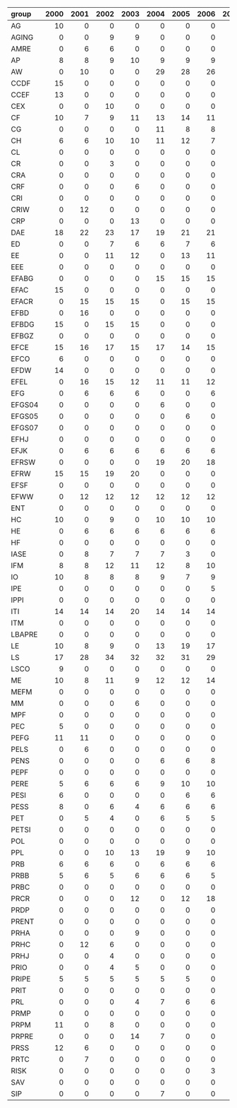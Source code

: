 | group   |   2000 |   2001 |   2002 |   2003 |   2004 |   2005 |   2006 |   2007 |   2008 |   2009 |   2010 |   2011 |
|:--------|-------:|-------:|-------:|-------:|-------:|-------:|-------:|-------:|-------:|-------:|-------:|-------:|
| AG      |     10 |      0 |      0 |      0 |      0 |      0 |      0 |      0 |      0 |      0 |      0 |      0 |
| AGING   |      0 |      0 |      9 |      9 |      0 |      0 |      0 |      0 |      0 |      0 |     32 |      0 |
| AMRE    |      0 |      6 |      6 |      0 |      0 |      0 |      0 |      0 |      0 |      0 |      0 |      0 |
| AP      |      8 |      8 |      9 |     10 |      9 |      9 |      9 |      9 |      9 |      8 |     12 |     12 |
| AW      |      0 |     10 |      0 |      0 |     29 |     28 |     26 |     24 |     29 |     29 |      0 |     32 |
| CCDF    |     15 |      0 |      0 |      0 |      0 |      0 |      0 |      0 |      0 |      0 |      0 |      0 |
| CCEF    |     13 |      0 |      0 |      0 |      0 |      0 |      0 |      0 |      0 |      0 |      0 |      0 |
| CEX     |      0 |      0 |     10 |      0 |      0 |      0 |      0 |      0 |      0 |      0 |      0 |      0 |
| CF      |     10 |      7 |      9 |     11 |     13 |     14 |     11 |     13 |     18 |     12 |     14 |     15 |
| CG      |      0 |      0 |      0 |      0 |     11 |      8 |      8 |      9 |      0 |      0 |      0 |      0 |
| CH      |      6 |      6 |     10 |     10 |     11 |     12 |      7 |      5 |      6 |      6 |      8 |      8 |
| CL      |      0 |      0 |      0 |      0 |      0 |      0 |      0 |      0 |      8 |      0 |      0 |      0 |
| CR      |      0 |      0 |      3 |      0 |      0 |      0 |      0 |      0 |      0 |      0 |      0 |      0 |
| CRA     |      0 |      0 |      0 |      0 |      0 |      0 |      0 |      0 |      0 |      0 |     14 |      0 |
| CRF     |      0 |      0 |      0 |      6 |      0 |      0 |      0 |      0 |      0 |      0 |      0 |      0 |
| CRI     |      0 |      0 |      0 |      0 |      0 |      0 |      0 |      0 |      6 |      0 |     10 |     14 |
| CRIW    |      0 |     12 |      0 |      0 |      0 |      0 |      0 |      0 |      0 |      0 |      0 |      0 |
| CRP     |      0 |      0 |      0 |     13 |      0 |      0 |      0 |      0 |      0 |      0 |      0 |      0 |
| DAE     |     18 |     22 |     23 |     17 |     19 |     21 |     21 |     20 |     21 |     21 |     22 |     22 |
| ED      |      0 |      0 |      7 |      6 |      6 |      7 |      6 |      6 |      0 |      6 |      6 |      6 |
| EE      |      0 |      0 |     11 |     12 |      0 |     13 |     11 |     12 |      0 |      0 |      0 |      0 |
| EEE     |      0 |      0 |      0 |      0 |      0 |      0 |      0 |      0 |     11 |     10 |     14 |     13 |
| EFABG   |      0 |      0 |      0 |      0 |     15 |     15 |     15 |     17 |     17 |     15 |     15 |      0 |
| EFAC    |     15 |      0 |      0 |      0 |      0 |      0 |      0 |      0 |      0 |      0 |      0 |      0 |
| EFACR   |      0 |     15 |     15 |     15 |      0 |     15 |     15 |     15 |     19 |     23 |     20 |     20 |
| EFBD    |      0 |     16 |      0 |      0 |      0 |      0 |      0 |      0 |      0 |      0 |      0 |      0 |
| EFBDG   |     15 |      0 |     15 |     15 |      0 |      0 |      0 |      0 |      0 |      0 |      0 |      0 |
| EFBGZ   |      0 |      0 |      0 |      0 |      0 |      0 |      0 |      0 |      0 |      0 |      0 |     16 |
| EFCE    |     15 |     16 |     17 |     15 |     17 |     14 |     15 |     15 |     15 |     15 |     15 |     15 |
| EFCO    |      6 |      0 |      0 |      0 |      0 |      0 |      0 |      0 |      0 |      0 |      0 |      0 |
| EFDW    |     14 |      0 |      0 |      0 |      0 |      0 |      0 |      0 |      0 |      0 |      0 |      0 |
| EFEL    |      0 |     16 |     15 |     12 |     11 |     11 |     12 |     12 |     10 |     12 |     10 |     12 |
| EFG     |      0 |      6 |      6 |      6 |      0 |      0 |      6 |      0 |      0 |      0 |      0 |      0 |
| EFGS04  |      0 |      0 |      0 |      0 |      6 |      0 |      0 |      0 |      0 |      0 |      0 |      0 |
| EFGS05  |      0 |      0 |      0 |      0 |      0 |      6 |      0 |      0 |      0 |      0 |      0 |      0 |
| EFGS07  |      0 |      0 |      0 |      0 |      0 |      0 |      0 |      6 |      0 |      0 |      0 |      0 |
| EFHJ    |      0 |      0 |      0 |      0 |      0 |      0 |      0 |      0 |      0 |      9 |      6 |      6 |
| EFJK    |      0 |      6 |      6 |      6 |      6 |      6 |      6 |      6 |      6 |      6 |      6 |      6 |
| EFRSW   |      0 |      0 |      0 |      0 |     19 |     20 |     18 |     23 |     19 |     19 |     19 |     19 |
| EFRW    |     15 |     15 |     19 |     20 |      0 |      0 |      0 |      0 |      0 |      0 |      0 |      0 |
| EFSF    |      0 |      0 |      0 |      0 |      0 |      0 |      0 |      8 |      8 |      7 |      7 |      7 |
| EFWW    |      0 |     12 |     12 |     12 |     12 |     12 |     12 |     12 |     12 |     12 |     12 |     12 |
| ENT     |      0 |      0 |      0 |      0 |      0 |      0 |      0 |      0 |      0 |      6 |      7 |      0 |
| HC      |     10 |      0 |      9 |      0 |     10 |     10 |     10 |      9 |     11 |     12 |     11 |     11 |
| HE      |      0 |      6 |      6 |      6 |      6 |      6 |      6 |      6 |      6 |      6 |      6 |      6 |
| HF      |      0 |      0 |      0 |      0 |      0 |      0 |      0 |      0 |      0 |      0 |      6 |      7 |
| IASE    |      0 |      8 |      7 |      7 |      7 |      3 |      0 |      6 |      6 |      0 |      0 |      0 |
| IFM     |      8 |      8 |     12 |     11 |     12 |      8 |     10 |     10 |     12 |     14 |     15 |     12 |
| IO      |     10 |      8 |      8 |      8 |      9 |      7 |      9 |      7 |      7 |      7 |      7 |      7 |
| IPE     |      0 |      0 |      0 |      0 |      0 |      0 |      5 |      0 |      5 |      0 |      0 |      0 |
| IPPI    |      0 |      0 |      0 |      0 |      0 |      0 |      0 |      0 |      6 |      6 |      5 |      6 |
| ITI     |     14 |     14 |     14 |     20 |     14 |     14 |     14 |     14 |     14 |     14 |     14 |     14 |
| ITM     |      0 |      0 |      0 |      0 |      0 |      0 |      0 |      0 |      0 |      0 |      4 |      4 |
| LBAPRE  |      0 |      0 |      0 |      0 |      0 |      0 |      0 |     10 |      0 |      0 |      0 |      0 |
| LE      |     10 |      8 |      9 |      0 |     13 |     19 |     17 |     12 |     23 |     16 |     15 |     15 |
| LS      |     17 |     28 |     34 |     32 |     32 |     31 |     29 |     30 |      0 |     21 |     33 |     37 |
| LSCO    |      9 |      0 |      0 |      0 |      0 |      0 |      0 |      0 |      0 |      0 |      0 |      0 |
| ME      |     10 |      8 |     11 |      9 |     12 |     12 |     14 |     12 |     13 |     13 |     13 |     16 |
| MEFM    |      0 |      0 |      0 |      0 |      0 |      0 |      0 |      0 |      0 |      0 |      0 |      6 |
| MM      |      0 |      0 |      0 |      6 |      0 |      0 |      0 |      0 |      0 |      0 |      0 |      0 |
| MPF     |      0 |      0 |      0 |      0 |      0 |      0 |      0 |      0 |      0 |      0 |      0 |      6 |
| PEC     |      5 |      0 |      0 |      0 |      0 |      0 |      0 |      0 |      0 |      0 |      0 |      0 |
| PEFG    |     11 |     11 |      0 |      0 |      0 |      0 |      0 |      0 |      0 |      0 |      0 |      0 |
| PELS    |      0 |      6 |      0 |      0 |      0 |      0 |      0 |      0 |      0 |      0 |      0 |      0 |
| PENS    |      0 |      0 |      0 |      0 |      6 |      6 |      8 |      7 |      7 |      7 |      9 |      5 |
| PEPF    |      0 |      0 |      0 |      0 |      0 |      0 |      0 |      0 |      0 |      8 |      7 |      6 |
| PERE    |      5 |      6 |      6 |      6 |      9 |     10 |     10 |     10 |     11 |      9 |      6 |     10 |
| PESI    |      6 |      0 |      0 |      0 |      0 |      6 |      6 |      6 |      6 |      0 |      0 |      0 |
| PESS    |      8 |      0 |      6 |      4 |      6 |      6 |      6 |      6 |      7 |      6 |      0 |      7 |
| PET     |      0 |      5 |      4 |      0 |      6 |      5 |      5 |      5 |      4 |      0 |      0 |      0 |
| PETSI   |      0 |      0 |      0 |      0 |      0 |      0 |      0 |      0 |      0 |      0 |      7 |     11 |
| POL     |      0 |      0 |      0 |      0 |      0 |      0 |      0 |      6 |      5 |     10 |     10 |     12 |
| PPL     |      0 |      0 |     10 |     13 |     19 |      9 |     10 |     10 |     10 |     10 |     11 |     10 |
| PRB     |      6 |      6 |      6 |      0 |      6 |      6 |      6 |      5 |      6 |      6 |      6 |      0 |
| PRBB    |      5 |      6 |      5 |      6 |      6 |      6 |      5 |      6 |      5 |      5 |      6 |      0 |
| PRBC    |      0 |      0 |      0 |      0 |      0 |      0 |      0 |      0 |      0 |      0 |      3 |      0 |
| PRCR    |      0 |      0 |      0 |     12 |      0 |     12 |     18 |     12 |     15 |     11 |     12 |     12 |
| PRDP    |      0 |      0 |      0 |      0 |      0 |      0 |      0 |      0 |      0 |      0 |      0 |      8 |
| PRENT   |      0 |      0 |      0 |      0 |      0 |      0 |      0 |      0 |      0 |      0 |      0 |      7 |
| PRHA    |      0 |      0 |      0 |      9 |      0 |      0 |      0 |      0 |      0 |      0 |      0 |      0 |
| PRHC    |      0 |     12 |      6 |      0 |      0 |      0 |      0 |      0 |      0 |      0 |      0 |      0 |
| PRHJ    |      0 |      0 |      4 |      0 |      0 |      0 |      0 |      0 |      0 |      0 |      0 |      0 |
| PRIO    |      0 |      0 |      4 |      5 |      0 |      0 |      0 |      0 |      0 |      0 |      0 |      0 |
| PRIPE   |      5 |      5 |      5 |      5 |      5 |      5 |      0 |      5 |      0 |      6 |      6 |      7 |
| PRIT    |      0 |      0 |      0 |      0 |      0 |      0 |      0 |      0 |      0 |      6 |      6 |     17 |
| PRL     |      0 |      0 |      0 |      4 |      7 |      6 |      6 |      6 |      0 |      0 |      0 |      0 |
| PRMP    |      0 |      0 |      0 |      0 |      0 |      0 |      0 |      0 |      0 |      0 |      0 |      6 |
| PRPM    |     11 |      0 |      8 |      0 |      0 |      0 |      0 |      0 |      0 |      0 |      0 |      0 |
| PRPRE   |      0 |      0 |      0 |     14 |      7 |      0 |      0 |      0 |      0 |      0 |      0 |      0 |
| PRSS    |     12 |      6 |      0 |      0 |      0 |      0 |      0 |      0 |      0 |      0 |      0 |      0 |
| PRTC    |      0 |      7 |      0 |      0 |      0 |      0 |      0 |      0 |      0 |      0 |      0 |      0 |
| RISK    |      0 |      0 |      0 |      0 |      0 |      0 |      3 |      2 |      3 |     12 |      7 |      7 |
| SAV     |      0 |      0 |      0 |      0 |      0 |      0 |      0 |      0 |      0 |      5 |      6 |      5 |
| SIP     |      0 |      0 |      0 |      0 |      7 |      0 |      0 |      0 |      0 |      0 |      0 |      0 |